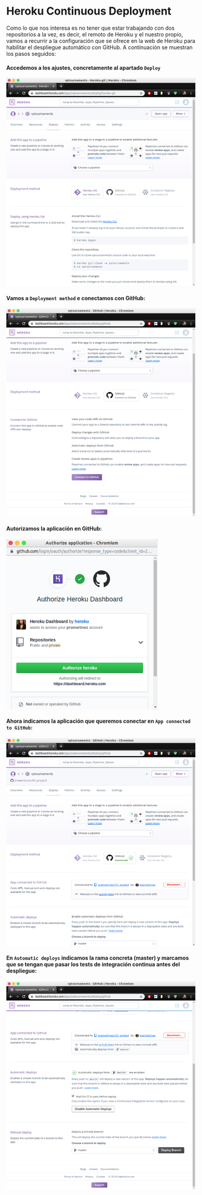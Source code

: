 # Heroku Continuous Deployment

Como lo que nos interesa es no tener que estar trabajando con dos repositorios a la vez, es decir, el remoto de Heroku y el nuestro propio, vamos a recurrir a la configuración que se ofrece en la web de Heroku para habilitar el despliegue automático con GitHub. A continuación se muestran los pasos seguidos:

#### Accedemos a los ajustes, concretamente al apartado ```Deploy``` 

<img src="images/h1.png" width="500" height="550" />

####  Vamos a ```Deployment method``` e conectamos con GitHub:

<img src="images/h2.png" width="500" height="550" />

#### Autorizamos la aplicación en GitHub:

<img src="images/h3.png" width="400" height="450" />

#### Ahora indicamos la aplicación que queremos conectar en ```App connected to GitHub```:

<img src="images/h4.png" width="500" height="550" />

#### En ```Automatic deploys``` indicamos la rama concreta (master) y marcamos que se tengan que pasar los tests de integración continua antes del despliegue:

<img src="images/h7.png" width="500" height="550" />

